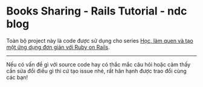 # Books Sharing - Rails Tutorial - ndc blog

Toàn bộ project này là code được sử dụng cho series [Học, làm quen và tạo một ứng dụng đơn giản với Ruby on Rails](http://www.purinpurin.me/posts/hoc-lam-quen-va-tao-mot-ung-dung-don-gian-voi-ruby-on-rails-series-tutorial-1).

---

Nếu có vấn đề gì với source code hay có thắc mắc câu hỏi hoặc cảm thấy cần sửa đổi điều gì thì cứ tạo issue nhé, rất hân hạnh được trao đổi cùng các bạn!

